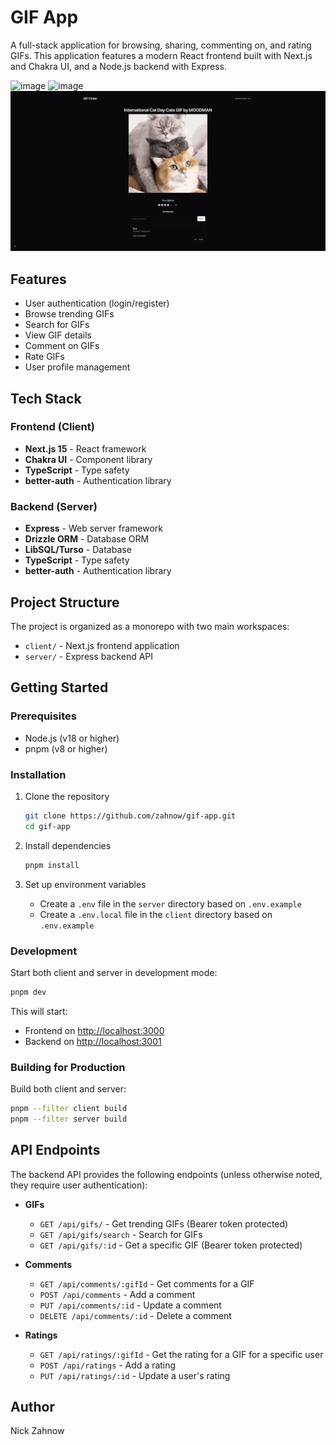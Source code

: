 # GIF App

A full-stack application for browsing, sharing, commenting on, and rating GIFs. This application features a modern React frontend built with Next.js and Chakra UI, and a Node.js backend with Express.

![image](./docs/screenshots/Screenshot%202025-07-20%20at%2019-59-03%20Gif%20Finder.png)
![image](./docs/screenshots/Screenshot%202025-07-20%20at%2019-59-25%20Gif%20Finder.png)
![image](./docs/screenshots/Screenshot%202025-07-20%20at%2019-59-49%20Gif%20Finder.png)

## Features

- User authentication (login/register)
- Browse trending GIFs
- Search for GIFs
- View GIF details
- Comment on GIFs
- Rate GIFs
- User profile management

## Tech Stack

### Frontend (Client)

- **Next.js 15** - React framework
- **Chakra UI** - Component library
- **TypeScript** - Type safety
- **better-auth** - Authentication library

### Backend (Server)

- **Express** - Web server framework
- **Drizzle ORM** - Database ORM
- **LibSQL/Turso** - Database
- **TypeScript** - Type safety
- **better-auth** - Authentication library

## Project Structure

The project is organized as a monorepo with two main workspaces:

- `client/` - Next.js frontend application
- `server/` - Express backend API

## Getting Started

### Prerequisites

- Node.js (v18 or higher)
- pnpm (v8 or higher)

### Installation

1. Clone the repository

   ```bash
   git clone https://github.com/zahnow/gif-app.git
   cd gif-app
   ```

2. Install dependencies

   ```bash
   pnpm install
   ```

3. Set up environment variables
   - Create a `.env` file in the `server` directory based on `.env.example`
   - Create a `.env.local` file in the `client` directory based on `.env.example`

### Development

Start both client and server in development mode:

```bash
pnpm dev
```

This will start:

- Frontend on [http://localhost:3000](http://localhost:3000)
- Backend on [http://localhost:3001](http://localhost:3001)

### Building for Production

Build both client and server:

```bash
pnpm --filter client build
pnpm --filter server build
```

## API Endpoints

The backend API provides the following endpoints (unless otherwise noted, they require user authentication):

- **GIFs**
  - `GET /api/gifs/` - Get trending GIFs (Bearer token protected)
  - `GET /api/gifs/search` - Search for GIFs
  - `GET /api/gifs/:id` - Get a specific GIF (Bearer token protected)

- **Comments**
  - `GET /api/comments/:gifId` - Get comments for a GIF
  - `POST /api/comments` - Add a comment
  - `PUT /api/comments/:id` - Update a comment
  - `DELETE /api/comments/:id` - Delete a comment

- **Ratings**
  - `GET /api/ratings/:gifId` - Get the rating for a GIF for a specific user
  - `POST /api/ratings` - Add a rating
  - `PUT /api/ratings/:id` - Update a user's rating

## Author

Nick Zahnow

